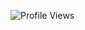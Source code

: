<div align="left">

![Profile Views](https://komarev.com/ghpvc/?username=0xafraidoftime&color=red&style=for-the-badge&label=PROFILE%20VIEWS)

</div>

